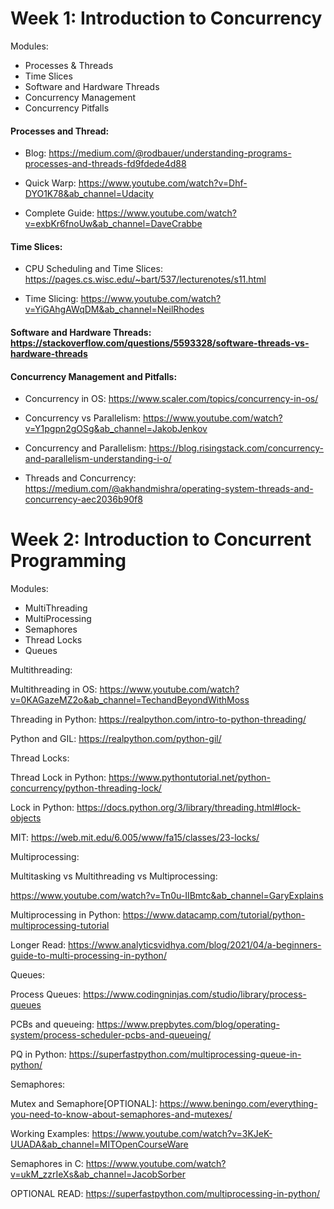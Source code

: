 # **Week 1: Introduction to Concurrency**

Modules:

* Processes & Threads
* Time Slices
* Software and Hardware Threads
* Concurrency Management
* Concurrency Pitfalls

#### Processes and Thread:
* Blog: https://medium.com/@rodbauer/understanding-programs-processes-and-threads-fd9fdede4d88

* Quick Warp: https://www.youtube.com/watch?v=Dhf-DYO1K78&ab_channel=Udacity

* Complete Guide: https://www.youtube.com/watch?v=exbKr6fnoUw&ab_channel=DaveCrabbe

#### Time Slices:
* CPU Scheduling and Time Slices: https://pages.cs.wisc.edu/~bart/537/lecturenotes/s11.html

* Time Slicing: https://www.youtube.com/watch?v=YiGAhgAWqDM&ab_channel=NeilRhodes

#### Software and Hardware Threads: https://stackoverflow.com/questions/5593328/software-threads-vs-hardware-threads

#### **Concurrency Management and Pitfalls**:

* Concurrency in OS: https://www.scaler.com/topics/concurrency-in-os/
  
* Concurrency vs Parallelism: https://www.youtube.com/watch?v=Y1pgpn2gOSg&ab_channel=JakobJenkov

* Concurrency and Parallelism: https://blog.risingstack.com/concurrency-and-parallelism-understanding-i-o/

* Threads and Concurrency: https://medium.com/@akhandmishra/operating-system-threads-and-concurrency-aec2036b90f8

# **Week 2: Introduction to Concurrent Programming**



Modules:

* MultiThreading
* MultiProcessing
* Semaphores
* Thread Locks
* Queues



Multithreading:

Multithreading in OS: https://www.youtube.com/watch?v=0KAGazeMZ2o&ab_channel=TechandBeyondWithMoss

Threading in Python: 
https://realpython.com/intro-to-python-threading/

Python and GIL: https://realpython.com/python-gil/

Thread Locks:

Thread Lock in Python: https://www.pythontutorial.net/python-concurrency/python-threading-lock/

Lock in Python: https://docs.python.org/3/library/threading.html#lock-objects

MIT: https://web.mit.edu/6.005/www/fa15/classes/23-locks/

Multiprocessing:

Multitasking vs Multithreading vs Multiprocessing:

https://www.youtube.com/watch?v=Tn0u-IIBmtc&ab_channel=GaryExplains

Multiprocessing in Python: https://www.datacamp.com/tutorial/python-multiprocessing-tutorial

Longer Read: https://www.analyticsvidhya.com/blog/2021/04/a-beginners-guide-to-multi-processing-in-python/

Queues:

Process Queues: https://www.codingninjas.com/studio/library/process-queues

PCBs and queueing: https://www.prepbytes.com/blog/operating-system/process-scheduler-pcbs-and-queueing/

PQ in Python: https://superfastpython.com/multiprocessing-queue-in-python/

Semaphores:

Mutex and Semaphore[OPTIONAL]: https://www.beningo.com/everything-you-need-to-know-about-semaphores-and-mutexes/

Working Examples: https://www.youtube.com/watch?v=3KJeK-UUADA&ab_channel=MITOpenCourseWare

Semaphores in C: https://www.youtube.com/watch?v=ukM_zzrIeXs&ab_channel=JacobSorber

OPTIONAL READ: https://superfastpython.com/multiprocessing-in-python/